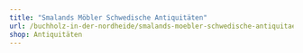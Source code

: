```yaml
---
title: "Smalands Möbler Schwedische Antiquitäten"
url: /buchholz-in-der-nordheide/smalands-moebler-schwedische-antiquitaeten/
shop: Antiquitäten
---
```

